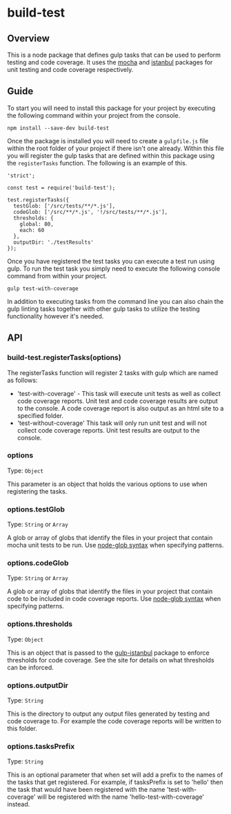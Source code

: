 # build-test

## Overview
This is a node package that defines gulp tasks that can be used to perform testing and code coverage.
It uses the [mocha](https://www.npmjs.com/package/mocha) and [istanbul](https://www.npmjs.com/package/istanbul) packages for unit testing and code coverage respectively.

## Guide

To start you will need to install this package for your project by executing the following command within your project from the console.

```
npm install --save-dev build-test
``` 

Once the package is installed you will need to create a `gulpfile.js` file within the root folder of your project if there isn't one already.
Within this file you will register the gulp tasks that are defined within this package using the `registerTasks` function.  The following is an example
of this.

```
'strict';

const test = require('build-test');

test.registerTasks({
  testGlob: ['/src/tests/**/*.js'],
  codeGlob: ['/src/**/*.js', '!/src/tests/**/*.js'],
  thresholds: { 
    global: 80,
    each: 60
  },
  outputDir: './testResults'
});
```

Once you have registered the test tasks you can execute a test run using gulp.  To run the test task 
you simply need to execute the following console command from within your project.

```
gulp test-with-coverage
```

In addition to executing tasks from the command line you can also chain the gulp linting tasks together with other gulp tasks to utilize the testing functionality however it's needed.

## API

### build-test.registerTasks(options)

The registerTasks function will register 2 tasks with gulp which are named as follows:

- 'test-with-coverage' - This task will execute unit tests as well as collect code coverage reports.  Unit test and code coverage results are output to the console.  A code coverage report is also output as an html site to a specified folder.
- 'test-without-coverage' This task will only run unit test and will not collect code coverage reports.  Unit test results are output to the console.

### options

Type: `Object`

This parameter is an object that holds the various options to use when registering the tasks.

### options.testGlob

Type: `String` or `Array`

A glob or array of globs that identify the files in your project that contain mocha unit tests to be run.
Use [node-glob syntax](https://github.com/isaacs/node-glob) when specifying patterns.

### options.codeGlob

Type: `String` or `Array`

A glob or array of globs that identify the files in your project that contain code to be included in code coverage reports.
Use [node-glob syntax](https://github.com/isaacs/node-glob) when specifying patterns.

### options.thresholds

Type: `Object`

This is an object that is passed to the [gulp-istanbul](https://www.npmjs.com/package/gulp-istanbul#istanbul-enforcethresholds-opt) package to enforce thresholds for code coverage.
See the site for details on what thresholds can be inforced.

### options.outputDir

Type: `String`

This is the directory to output any output files generated by testing and code coverage to.  For example the code coverage reports will be written to this folder.

### options.tasksPrefix

Type: `String`

This is an optional parameter that when set will add a prefix to the names of the tasks that get registered. For example, if tasksPrefix is set to 'hello' then the task that would have been registered with the name 'test-with-coverage' will be registered with the name 'hello-test-with-coverage' instead.